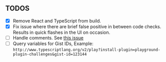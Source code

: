 ## TODOS

- [x] Remove React and TypeScript from build.
- [x] Fix issue where there are brief false positive in between code checks. Results in quick flashes in the UI on occasion.
- [ ] Handle comments. See [this issue](https://github.com/gojutin/playground-plugin-challenges/issues/2)
- [ ] Query variables for Gist IDs, Example: `http://www.typescriptlang.org/v2/play?install-plugin=playground-plugin-challenges&gist-id=123144`
